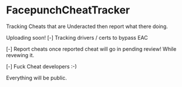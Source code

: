 # FacepunchCheatTracker
Tracking Cheats that are Underacted then report what there doing. 

Uploading soon!
[-] Tracking drivers / certs to bypass EAC

[-] Report cheats once reported cheat will go in pending review! While revewing it.

[-] Fuck Cheat developers :-)

Everything will be public. 

